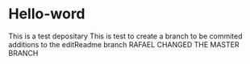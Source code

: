# Hello-word
This is a test depositary
This is test to create a branch to be commited 
additions to the editReadme branch RAFAEL CHANGED THE MASTER BRANCH
